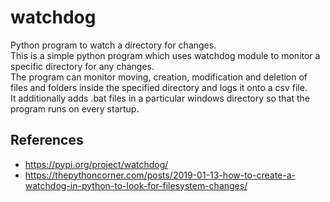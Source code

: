 # watchdog
Python program to watch a directory for changes.  
This is a simple python program which uses watchdog module to monitor a specific directory for any changes.  
The program can monitor moving, creation, modification and deletion of files and folders inside the specified directory and logs it onto a csv file.  
It additionally adds .bat files in a particular windows directory so that the program runs on every startup.
  
## References
* https://pypi.org/project/watchdog/
* https://thepythoncorner.com/posts/2019-01-13-how-to-create-a-watchdog-in-python-to-look-for-filesystem-changes/
